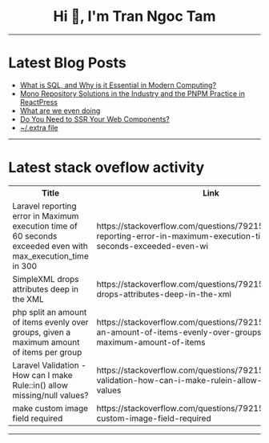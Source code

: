 <h1 align="center">Hi 👋, I'm Tran Ngoc Tam</h1>

---

# Latest Blog Posts 
<!-- BLOG-POST-LIST:START -->
- [What is SQL, and Why is it Essential in Modern Computing?](https://dev.to/sanskar_4862/what-is-sql-and-why-is-it-essential-in-modern-computing-3hk5)
- [Mono Repository Solutions in the Industry and the PNPM Practice in ReactPress](https://dev.to/fecommunity_27/mono-repository-solutions-in-the-industry-and-the-pnpm-practice-in-reactpress-1i00)
- [What are we even doing](https://dev.to/syeo66/what-are-we-even-doing-57b5)
- [Do You Need to SSR Your Web Components?](https://dev.to/stuffbreaker/do-you-need-to-ssr-your-web-components-2oao)
- [~/.extra file](https://dev.to/kavindujayarathne/extra-file-3k1d)
<!-- BLOG-POST-LIST:END -->

---

# Latest stack oveflow activity
<table>
  <tr><th>Title</th><th>Link</th></tr>
  <!-- STACKOVERFLOW:START --><tr><td>Laravel reporting error in Maximum execution time of 60 seconds exceeded even with max_execution_time in 300</td><td>https://stackoverflow.com/questions/79215544/laravel-reporting-error-in-maximum-execution-time-of-60-seconds-exceeded-even-wi</td></tr><tr><td>SimpleXML drops attributes deep in the XML</td><td>https://stackoverflow.com/questions/79215346/simplexml-drops-attributes-deep-in-the-xml</td></tr><tr><td>php split an amount of items evenly over groups, given a maximum amount of items per group</td><td>https://stackoverflow.com/questions/79215318/php-split-an-amount-of-items-evenly-over-groups-given-a-maximum-amount-of-items</td></tr><tr><td>Laravel Validation - How can I make Rule::in&lpar;&rpar; allow missing/null values?</td><td>https://stackoverflow.com/questions/79215287/laravel-validation-how-can-i-make-rulein-allow-missing-null-values</td></tr><tr><td>make custom image field required</td><td>https://stackoverflow.com/questions/79215244/make-custom-image-field-required</td></tr><!-- STACKOVERFLOW:END -->
</table>

---


